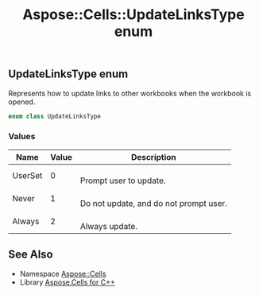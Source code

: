 ﻿---
title: Aspose::Cells::UpdateLinksType enum
linktitle: UpdateLinksType
second_title: Aspose.Cells for C++ API Reference
description: 'Aspose::Cells::UpdateLinksType enum. Represents how to update links to other workbooks when the workbook is opened in C++.'
type: docs
weight: 27700
url: /cpp/aspose.cells/updatelinkstype/
---
## UpdateLinksType enum


Represents how to update links to other workbooks when the workbook is opened.

```cpp
enum class UpdateLinksType
```

### Values

| Name | Value | Description |
| --- | --- | --- |
| UserSet | 0 | <br>Prompt user to update. |
| Never | 1 | <br>Do not update, and do not prompt user. |
| Always | 2 | <br>Always update. |

## See Also

* Namespace [Aspose::Cells](../)
* Library [Aspose.Cells for C++](../../)
